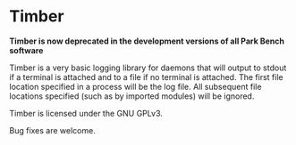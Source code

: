 # Timber

**Timber is now deprecated in the development versions of all Park Bench software**

Timber is a very basic logging library for daemons that will output to stdout if
a terminal is attached and to a file if no terminal is attached. The first file
location specified in a process will be the log file. All subsequent file
locations specified (such as by imported modules) will be ignored.

Timber is licensed under the GNU GPLv3.

Bug fixes are welcome.
